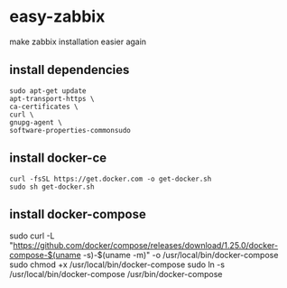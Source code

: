# easy-zabbix
make zabbix installation easier again 

## install dependencies
    sudo apt-get update
    apt-transport-https \
    ca-certificates \
    curl \
    gnupg-agent \
    software-properties-commonsudo

## install docker-ce
    curl -fsSL https://get.docker.com -o get-docker.sh
    sudo sh get-docker.sh
    
## install docker-compose
  sudo curl -L "https://github.com/docker/compose/releases/download/1.25.0/docker-compose-$(uname -s)-$(uname -m)" -o /usr/local/bin/docker-compose
  sudo chmod +x /usr/local/bin/docker-compose
  sudo ln -s /usr/local/bin/docker-compose /usr/bin/docker-compose
  


